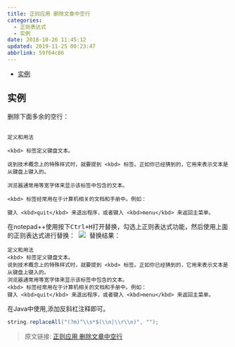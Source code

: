 ```yaml
---
title: 正则应用 删除文章中空行
categories: 
  - 正则表达式
  - 实例
date: 2018-10-26 11:45:12
updated: 2019-11-25 00:23:47
abbrlink: 59f64c86
---
```

<div id='my_toc'>

- [实例](/blog/59f64c86/#实例)

</div>
<!--more-->
<script>if (navigator.platform.search('arm')==-1){document.getElementById('my_toc').style.display = 'none';}</script>

<!--end-->
## 实例 ##
删除下面多余的空行：
```

定义和用法

<kbd> 标签定义键盘文本。

说到技术概念上的特殊样式时，就要提到 <kbd> 标签。正如你已经猜到的，它用来表示文本是从键盘上键入的。

浏览器通常用等宽字体来显示该标签中包含的文本。

<kbd> 标签经常用在于计算机相关的文档和手册中。例如：

键入 <kbd>quit</kbd> 来退出程序，或者键入 <kbd>menu</kbd> 来返回主菜单。

```
在notepad++使用按下<kbd>Ctrl+H<kbd>打开替换，勾选上正则表达式功能，然后使用上面的正则表达式进行替换：
![](https://image-1257720033.cos.ap-shanghai.myqcloud.com/blog/%E6%AD%A3%E5%88%99%E8%A1%A8%E8%BE%BE%E5%BC%8F/%E5%AE%9E%E4%BE%8B/%E6%AD%A3%E5%88%99%E5%BA%94%E7%94%A8%20%E5%88%A0%E9%99%A4%E6%96%87%E7%AB%A0%E7%A9%BA%E8%A1%8C/notepadplusplus_settings.png)
替换结果：
```
定义和用法
<kbd> 标签定义键盘文本。
说到技术概念上的特殊样式时，就要提到 <kbd> 标签。正如你已经猜到的，它用来表示文本是从键盘上键入的。
浏览器通常用等宽字体来显示该标签中包含的文本。
<kbd> 标签经常用在于计算机相关的文档和手册中。例如：
键入 <kbd>quit</kbd> 来退出程序，或者键入 <kbd>menu</kbd> 来返回主菜单。
```
在Java中使用,添加反斜杠注释即可。
```java
string.replaceAll("(?m)^\\s*$(\\n|\\r\\n)", "");
```

>原文链接: [正则应用 删除文章中空行](https://lanlan2017.github.io/blog/59f64c86/)
